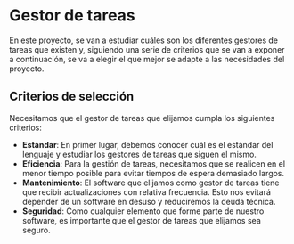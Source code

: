 # Gestor de tareas
En este proyecto, se van a estudiar cuáles son los diferentes gestores de tareas que existen y, siguiendo una serie de criterios que se van a exponer a continuación, se va a elegir el que mejor se adapte a las necesidades del proyecto.
## Criterios de selección
Necesitamos que el gestor de tareas que elijamos cumpla los siguientes criterios:
- **Estándar**: En primer lugar, debemos conocer cuál es el estándar del lenguaje y estudiar los gestores de tareas que siguen el mismo.
- **Eficiencia**: Para la gestión de tareas, necesitamos que se realicen en el menor tiempo posible para evitar tiempos de espera demasiado largos.
- **Mantenimiento**: El software que elijamos como gestor de tareas tiene que recibir actualizaciones con relativa frecuencia. Esto nos evitará depender de un software en desuso y reduciremos la deuda técnica.
- **Seguridad**: Como cualquier elemento que forme parte de nuestro software, es importante que el gestor de tareas que elijamos sea seguro.
